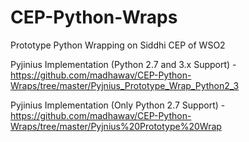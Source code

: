 # CEP-Python-Wraps
Prototype Python Wrapping on Siddhi CEP of WSO2

Pyjinius Implementation (Python 2.7 and 3.x Support) - https://github.com/madhawav/CEP-Python-Wraps/tree/master/Pyjnius_Prototype_Wrap_Python2_3

Pyjinius Implementation (Only Python 2.7 Support) - https://github.com/madhawav/CEP-Python-Wraps/tree/master/Pyjnius%20Prototype%20Wrap
